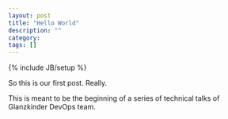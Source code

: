```yaml
---
layout: post
title: "Hello World"
description: ""
category: 
tags: []
---
```

{% include JB/setup %}

So this is our first post. Really.

This is meant to be the beginning of a series of technical talks of Glanzkinder DevOps team.
